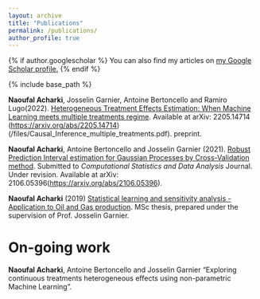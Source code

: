 ```yaml
---
layout: archive
title: "Publications"
permalink: /publications/
author_profile: true
---
```


{% if author.googlescholar %}
  You can also find my articles on <u><a href="{{author.googlescholar}}">my Google Scholar profile</a>.</u>
{% endif %}

{% include base_path %}

**Naoufal Acharki**, Josselin Garnier, Antoine Bertoncello and Ramiro Lugo(2022). [Heterogeneous Treatment Effects Estimation: When Machine Learning meets multiple treatments regime](/files/Arxiv_Causal_Inference_multiple_treatments.pdf). Available at arXiv: 2205.14714
(https://arxiv.org/abs/2205.14714)(/files/Causal_Inference_multiple_treatments.pdf). preprint.

**Naoufal Acharki**, Antoine Bertoncello and Josselin Garnier (2021). [Robust Prediction Interval estimation for Gaussian Processes by Cross-Validation method](/files/Elsevier_RPIE_method___revised_Arxiv.pdf). Submitted to *Computational Statistics and Data Analysis* Journal. Under revision. Available at arXiv: 2106.05396(https://arxiv.org/abs/2106.05396).

**Naoufal Acharki** (2019) [Statistical learning and sensitivity analysis - Application to Oil and Gas production](/files/MMMEF_Thesis_Naoufal.pdf). MSc thesis, prepared under the supervision of Prof. Josselin Garnier.

On-going work
======
**Naoufal Acharki**, Antoine Bertoncello and Josselin Garnier “Exploring continuous treatments heterogeneous effects using non-parametric Machine Learning”.
